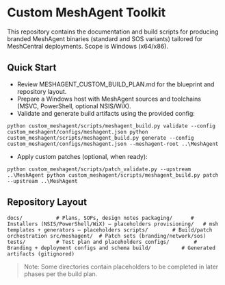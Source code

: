 ﻿# Custom MeshAgent Toolkit

This repository contains the documentation and build scripts for producing branded MeshAgent binaries (standard and SOS variants) tailored for MeshCentral deployments. Scope is Windows (x64/x86).

## Quick Start
- Review MESHAGENT_CUSTOM_BUILD_PLAN.md for the blueprint and repository layout.
- Prepare a Windows host with MeshAgent sources and toolchains (MSVC, PowerShell, optional NSIS/WiX).
- Validate and generate build artifacts using the provided config:

`
python custom_meshagent/scripts/meshagent_build.py validate --config custom_meshagent/configs/meshagent.json
python custom_meshagent/scripts/meshagent_build.py generate --config custom_meshagent/configs/meshagent.json --meshagent-root ..\MeshAgent
`

- Apply custom patches (optional, when ready):

`
python custom_meshagent/scripts/patch_validate.py --upstream ..\MeshAgent
python custom_meshagent/scripts/meshagent_build.py patch --upstream ..\MeshAgent
`

## Repository Layout
`
docs/           # Plans, SOPs, design notes
packaging/      # Installers (NSIS/PowerShell/WiX) – placeholders
provisioning/   # msh templates + generators – placeholders
scripts/        # Build/patch orchestration
src/meshagent/  # Patch sets (branding/network/sos)
tests/          # Test plan and placeholders
configs/        # Branding + deployment configs and schema
build/          # Generated artifacts (gitignored)
`

> Note: Some directories contain placeholders to be completed in later phases per the build plan.
